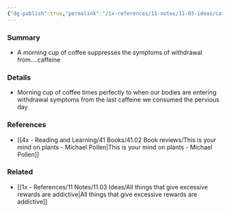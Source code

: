 ```yaml
---
{"dg-publish":true,"permalink":"/1x-references/11-notes/11-03-ideas/caffeine-saves-us-from-withdrawal-symptoms/","title":"Caffeine saves us from withdrawal symptoms","created":"2023-08-01T20:36:29.208+03:00","updated":"2024-02-14T20:18:35.095+03:00"}
---
```



### Summary
- A morning cup of coffee suppresses the symptoms of withdrawal from....caffeine

### Details
- Morning cup of coffee times perfectly to when our bodies are entering withdrawal symptoms from the last caffeine we consumed the pervious day

### References
- [[4x - Reading and Learning/41 Books/41.02 Book reviews/This is your mind on plants - Michael Pollen\|This is your mind on plants - Michael Pollen]]

### Related
- [[1x - References/11 Notes/11.03 Ideas/All things that give excessive rewards are addictive\|All things that give excessive rewards are addictive]]
